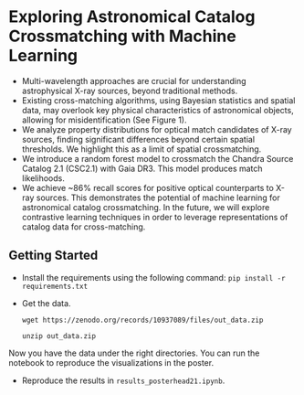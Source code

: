 # Exploring Astronomical Catalog Crossmatching with Machine Learning

- Multi-wavelength approaches are crucial for understanding astrophysical X-ray sources, beyond traditional methods.
- Existing cross-matching algorithms, using Bayesian statistics and spatial data, may overlook key physical characteristics of astronomical objects, allowing for misidentification (See Figure 1).
- We analyze property distributions for optical match candidates of X-ray sources, finding significant differences beyond certain spatial thresholds. We highlight this as a limit of spatial crossmatching.
- We introduce a random forest model to crossmatch the Chandra Source Catalog 2.1 (CSC2.1) with Gaia DR3. This model produces match likelihoods.
- We achieve ~86% recall scores for positive optical counterparts to X-ray sources. This demonstrates the potential of machine learning for astronomical catalog crossmatching. In the future, we will explore contrastive learning techniques in order to leverage representations of catalog data for cross-matching.

## Getting Started
- Install the requirements using the following command:
```pip install -r requirements.txt```

- Get the data.

  ```wget https://zenodo.org/records/10937089/files/out_data.zip```

  ```unzip out_data.zip```

Now you have the data under the right directories. You can run the notebook to reproduce the visualizations in the poster.

- Reproduce the results in ```results_posterhead21.ipynb```.
```